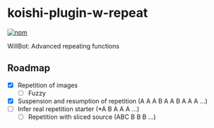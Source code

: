 # koishi-plugin-w-repeat

[![npm](https://img.shields.io/npm/v/koishi-plugin-w-repeat?style=flat-square)](https://www.npmjs.com/package/koishi-plugin-w-repeat)

WillBot: Advanced repeating functions

## Roadmap

- [x] Repetition of images
  - [ ] Fuzzy
- [x] Suspension and resumption of repetition (A A A B A A B A A A ...)
- [ ] Infer real repetition starter (\*A B A A A ...)
  - [ ] Repetition with sliced source (ABC B B B ...)

